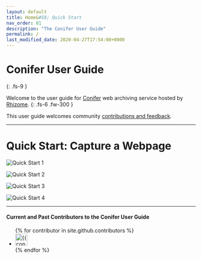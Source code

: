 ```yaml
---
layout: default
title: Home&#58; Quick Start
nav_order: 01
description: "The Conifer User Guide"
permalink: /
last_modified_date: 2020-04-27T17:54:08+0000
---
```


# Conifer User Guide
{: .fs-9 }

Welcome to the user guide for [Conifer](https://conifer.rhizome.org/) web archiving service hosted by [Rhizome](https://rhizome.org/).
{: .fs-6 .fw-300 }

This user guide welcomes community [contributions and feedback](docs/contribute/).

---

# Quick Start: Capture a Webpage

![Quick Start 1](docs/images/conifer-user-guide-009.jpeg)

![Quick Start 2](docs/images/conifer-user-guide-010.jpeg)

![Quick Start 3](docs/images/conifer-user-guide-011.jpeg)

![Quick Start 4](docs/images/conifer-user-guide-012.jpeg)


---


#### Current and Past Contributors to the Conifer User Guide

<ul class="list-style-none">
{% for contributor in site.github.contributors %}
  <li class="d-inline-block mr-1">
     <a href="{{ contributor.html_url }}"><img src="{{ contributor.avatar_url }}" width="32" height="32" alt="{{ contributor.login }}"/></a>
  </li>
{% endfor %}
</ul>
